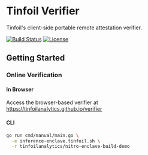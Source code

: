 # Tinfoil Verifier

Tinfoil's client-side portable remote attestation verifier.

[![Build Status](https://github.com/tinfoilanalytics/verifier/workflows/Run%20tests/badge.svg)](https://github.com/tinfoilanalytics/verifier/actions)
[![License](https://img.shields.io/badge/License-MIT-blue.svg)](LICENSE)

## Getting Started

### Online Verification

#### In Browser
Access the browser-based verifier at https://tinfoilanalytics.github.io/verifier

#### CLI

```bash
go run cmd/manual/main.go \
  -e inference-enclave.tinfoil.sh \
  -r tinfoilanalytics/nitro-enclave-build-demo
```
